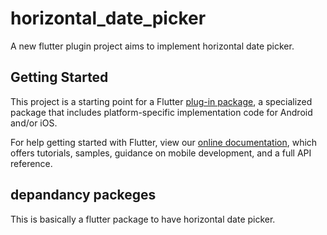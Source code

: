 # horizontal_date_picker

A new flutter plugin project aims to implement horizontal date picker.

## Getting Started

This project is a starting point for a Flutter
[plug-in package](https://flutter.dev/developing-packages/),
a specialized package that includes platform-specific implementation code for
Android and/or iOS.



For help getting started with Flutter, view our 
[online documentation](https://flutter.dev/docs), which offers tutorials, 
samples, guidance on mobile development, and a full API reference.




## depandancy packeges
This is basically a flutter package to have horizontal date picker.


